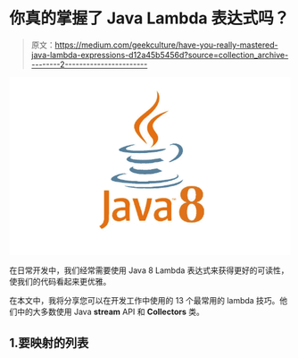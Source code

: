 # 你真的掌握了 Java Lambda 表达式吗？

> 原文：<https://medium.com/geekculture/have-you-really-mastered-java-lambda-expressions-d12a45b5456d?source=collection_archive---------2----------------------->

![](img/c095d0e4f55ed2cb3e53babeff29daa9.png)

在日常开发中，我们经常需要使用 Java 8 Lambda 表达式来获得更好的可读性，使我们的代码看起来更优雅。

在本文中，我将分享您可以在开发工作中使用的 13 个最常用的 lambda 技巧。他们中的大多数使用 Java **stream** API 和 **Collectors** 类。

## 1.要映射的列表